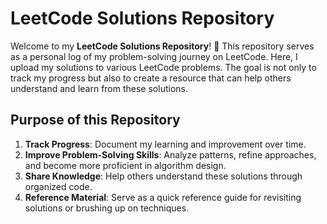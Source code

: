 # **LeetCode Solutions Repository**

Welcome to my **LeetCode Solutions Repository**! 🚀 This repository serves as a personal log of my problem-solving journey on LeetCode. Here, I upload my solutions to various LeetCode problems. The goal is not only to track my progress but also to create a resource that can help others understand and learn from these solutions.

## **Purpose of this Repository**
1. **Track Progress**: Document my learning and improvement over time.
2. **Improve Problem-Solving Skills**: Analyze patterns, refine approaches, and become more proficient in algorithm design.
3. **Share Knowledge**: Help others understand these solutions through organized code.
4. **Reference Material**: Serve as a quick reference guide for revisiting solutions or brushing up on techniques.
